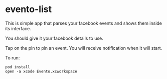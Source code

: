 # evento-list

This is simple app that parses your facebook events and shows them inside its interface.

You should give it your facebook details to use.

Tap on the pin to pin an event. You will receive notification when it will start.

To run:

    pod install
    open -a xcode Evento.xcworkspace
    
